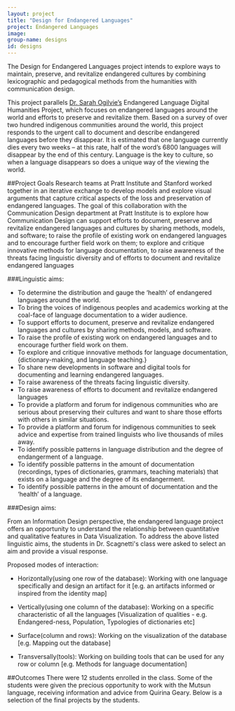 ```yaml
---
layout: project
title: "Design for Endangered Languages"
project: Endangered Languages
image:
group-name: designs
id: designs
---
```




The Design for Endangered Languages project intends to explore ways to maintain, preserve, and revitalize endangered cultures by combining lexicographic and pedagogical methods from the humanities with communication design.  

This project parallels [Dr. Sarah Ogilvie’s](https://people.stanford.edu/sogilvie/) Endangered Language Digital Humanities Project, which focuses on endangered languages around the world and efforts to preserve and revitalize them. Based on a survey of over two hundred indigenous communities around the world, this project responds to the urgent call to document and describe endangered languages before they disappear. It is estimated that one language currently dies every two weeks – at this rate, half of the word’s 6800 languages will disappear by the end of this century. Language is the key to culture, so when a language disappears so does a unique way of the viewing the world.  
 
##Project Goals
Research teams at Pratt Institute and Stanford worked together in an iterative exchange to develop models and explore visual arguments that capture critical aspects of the loss and preservation of endangered languages. The goal of this collaboration with the Communication Design department at Pratt Institute is to explore how Communication Design can support efforts to document, preserve and revitalize endangered languages and cultures by sharing methods, models, and software; to raise the profile of existing work on endangered languages and to encourage further field work on them; to explore and critique innovative methods for language documentation, to raise awareness of the threats facing linguistic diversity and of efforts to document and revitalize endangered languages 
 
###Linguistic aims:

* To determine the distribution and gauge the ‘health’ of endangered languages around the world.
* To bring the voices of indigenous peoples and academics working at the coal-face of language documentation to a wider audience.
* To support efforts to document, preserve and revitalize endangered languages and cultures by sharing methods, models, and software.
* To raise the profile of existing work on endangered languages and to encourage further field work on them.
* To explore and critique innovative methods for language documentation, {dictionary-making, and language teaching.}
* To share new developments in software and digital tools for documenting and learning endangered languages.
* To raise awareness of the threats facing linguistic diversity.
* To raise awareness of efforts to document and revitalize endangered languages
* To provide a platform and forum for indigenous communities who are serious about preserving their cultures and want to share those efforts with others in similar situations.
* To provide a platform and forum for indigenous communities to seek advice and expertise from trained linguists who live thousands of miles away.
* To identify possible patterns in language distribution and the degree of endangerment of a language.
* To identify possible patterns in the amount of documentation (recordings, types of dictionaries, grammars, teaching materials) that exists on a language and the degree of its endangerment.
* To identify possible patterns in the amount of documentation and the ‘health’ of a language.
 

###Design aims:

From an Information Design perspective, the endangered language project offers an opportunity to understand the relationship between quantitative and qualitative features in Data Visualization. To address the above listed linguistic aims, the students in Dr. Scagnetti's class were asked to select an aim and provide a visual response​.

Proposed modes of interaction:

* Horizontally​(using one row of the database): Working with one language specifically and design an artifact for it [e.g. an artifacts informed or inspired from the identity map]

* Vertically​(using one column of the database): Working on a specific characteristic of all the languages [Visualization of qualities - e.g. Endangered-ness, Population, Typologies of dictionaries etc]

* Surface​(column and rows): Working on the visualization of the database [e.g. Mapping out the database]

* Transversally​(tools): Working on building tools that can be used for any row or column [e.g. Methods for language documentation]

##Outcomes
There were 12 students enrolled in the class. Some of the students were given the precious opportunity to work with the Mutsun language, receiving information and advice from Quirina Geary. Below is a selection of the final projects by the students. 



